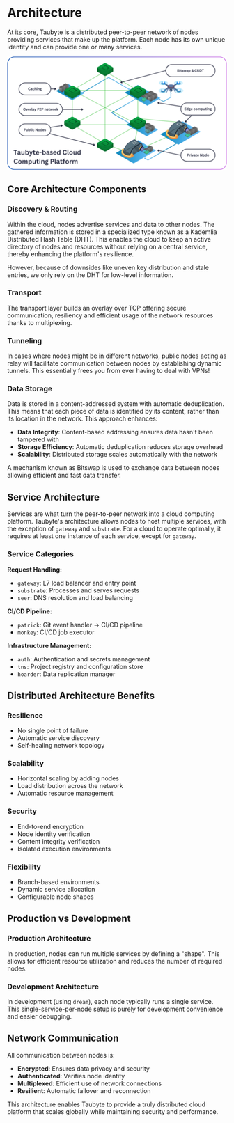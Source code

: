 # Architecture

At its core, Taubyte is a distributed peer-to-peer network of nodes providing services that make up the platform. Each node has its own unique identity and can provide one or many services.

![](../images/taubyte-based-cloud-iso-p2p-image.png)

## Core Architecture Components

### Discovery & Routing

Within the cloud, nodes advertise services and data to other nodes. The gathered information is stored in a specialized type known as a Kademlia Distributed Hash Table (DHT). This enables the cloud to keep an active directory of nodes and resources without relying on a central service, thereby enhancing the platform's resilience.

However, because of downsides like uneven key distribution and stale entries, we only rely on the DHT for low-level information.

### Transport

The transport layer builds an overlay over TCP offering secure communication, resiliency and efficient usage of the network resources thanks to multiplexing.

### Tunneling

In cases where nodes might be in different networks, public nodes acting as relay will facilitate communication between nodes by establishing dynamic tunnels. This essentially frees you from ever having to deal with VPNs!

### Data Storage

Data is stored in a content-addressed system with automatic deduplication. This means that each piece of data is identified by its content, rather than its location in the network. This approach enhances:

- **Data Integrity**: Content-based addressing ensures data hasn't been tampered with
- **Storage Efficiency**: Automatic deduplication reduces storage overhead
- **Scalability**: Distributed storage scales automatically with the network

A mechanism known as Bitswap is used to exchange data between nodes allowing efficient and fast data transfer.

## Service Architecture

Services are what turn the peer-to-peer network into a cloud computing platform. Taubyte's architecture allows nodes to host multiple services, with the exception of `gateway` and `substrate`. For a cloud to operate optimally, it requires at least one instance of each service, except for `gateway`.

### Service Categories

**Request Handling:**

- `gateway`: L7 load balancer and entry point
- `substrate`: Processes and serves requests
- `seer`: DNS resolution and load balancing

**CI/CD Pipeline:**

- `patrick`: Git event handler → CI/CD pipeline
- `monkey`: CI/CD job executor

**Infrastructure Management:**

- `auth`: Authentication and secrets management
- `tns`: Project registry and configuration store
- `hoarder`: Data replication manager

## Distributed Architecture Benefits

### Resilience

- No single point of failure
- Automatic service discovery
- Self-healing network topology

### Scalability

- Horizontal scaling by adding nodes
- Load distribution across the network
- Automatic resource management

### Security

- End-to-end encryption
- Node identity verification
- Content integrity verification
- Isolated execution environments

### Flexibility

- Branch-based environments
- Dynamic service allocation
- Configurable node shapes

## Production vs Development

### Production Architecture

In production, nodes can run multiple services by defining a "shape". This allows for efficient resource utilization and reduces the number of required nodes.

### Development Architecture

In development (using `dream`), each node typically runs a single service. This single-service-per-node setup is purely for development convenience and easier debugging.

## Network Communication

All communication between nodes is:

- **Encrypted**: Ensures data privacy and security
- **Authenticated**: Verifies node identity
- **Multiplexed**: Efficient use of network connections
- **Resilient**: Automatic failover and reconnection

This architecture enables Taubyte to provide a truly distributed cloud platform that scales globally while maintaining security and performance.
